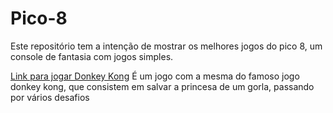 # Pico-8
Este repositório tem a intenção de mostrar os melhores jogos do pico 8, um console de fantasia com jogos simples.

[Link para jogar Donkey Kong](https://www.lexaloffle.com/bbs/?pid=126683#p)
É um jogo com a mesma do famoso jogo donkey kong, que consistem em salvar a princesa de um gorla, passando por vários desafios
